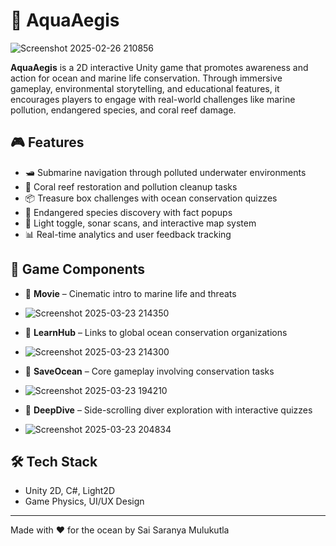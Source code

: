 # 🌊 AquaAegis
![Screenshot 2025-02-26 210856](https://github.com/user-attachments/assets/f5b86bc3-91f1-4901-af58-fbe2fa916d9b)

**AquaAegis** is a 2D interactive Unity game that promotes awareness and action for ocean and marine life conservation. Through immersive gameplay, environmental storytelling, and educational features, it encourages players to engage with real-world challenges like marine pollution, endangered species, and coral reef damage.

## 🎮 Features
- 🛥️ Submarine navigation through polluted underwater environments  
- 🐠 Coral reef restoration and pollution cleanup tasks  
- 📦 Treasure box challenges with ocean conservation quizzes  
- 🧬 Endangered species discovery with fact popups  
- 🔦 Light toggle, sonar scans, and interactive map system  
- 📊 Real-time analytics and user feedback tracking

## 🧭 Game Components
- 🎥 **Movie** – Cinematic intro to marine life and threats
- ![Screenshot 2025-03-23 214350](https://github.com/user-attachments/assets/23a7bc81-3a26-4db9-a215-bf5c0654fac8)

- 📘 **LearnHub** – Links to global ocean conservation organizations
- ![Screenshot 2025-03-23 214300](https://github.com/user-attachments/assets/85f75282-eebe-4e57-b955-195be35c21b6)

- 🌊 **SaveOcean** – Core gameplay involving conservation tasks
- ![Screenshot 2025-03-23 194210](https://github.com/user-attachments/assets/d1a5b2ce-b41f-4aa8-a893-bfc3fa1763b2)

- 🤿 **DeepDive** – Side-scrolling diver exploration with interactive quizzes
- ![Screenshot 2025-03-23 204834](https://github.com/user-attachments/assets/f8694fa8-11bf-4586-9889-5e8f9f41c094)


## 🛠️ Tech Stack
- Unity 2D, C#, Light2D  
- Game Physics, UI/UX Design

---

Made with ❤️ for the ocean by Sai Saranya Mulukutla
